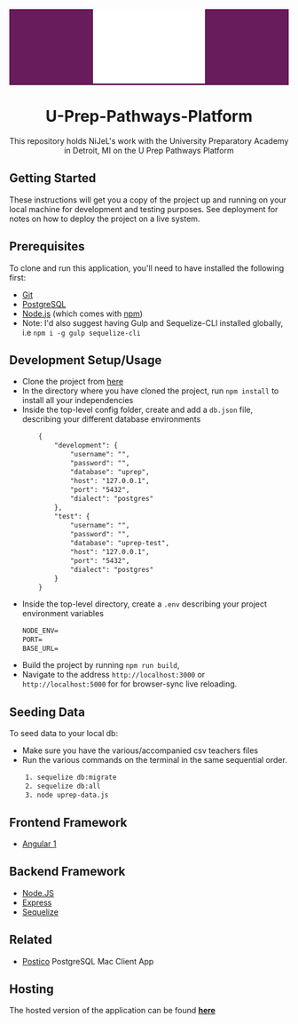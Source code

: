 <div style='text-align:center; background:#681c5b'>
    <img alt='Uprep Logo' src='public/assets/uprep-logo.svg'>
</div>

<h1 align='center'>
     U-Prep-Pathways-Platform
</h1>
<p align='center'>
    This repository holds NiJeL's work with the University Preparatory Academy in Detroit, MI on the U Prep Pathways Platform
</p>


## Getting Started
These instructions will get you a copy of the project up and running on your local machine for development and testing purposes. See deployment for notes on how to deploy the project on a live system.

## Prerequisites
To clone and run this application, you'll need to have installed the following first:
* [Git](https://git-scm.com)
* [PostgreSQL](https://www.postgresql.org/download/) 
* [Node.js](https://nodejs.org/en/download/) (which comes with [npm](http://npmjs.com)) 
* Note: I'd also suggest having Gulp and Sequelize-CLI installed globally, i.e `npm i -g gulp sequelize-cli`

  
## Development Setup/Usage
* Clone the project from [here](https://github.com/NiJeLorg/U-Prep-Pathways-Platform.git)
* In the directory where you have cloned the project, run `npm install` to install all your independencies
* Inside the top-level config folder, create and add a `db.json` file, describing your different database environments
    ```
        {
            "development": {
                "username": "",
                "password": "",
                "database": "uprep",
                "host": "127.0.0.1",
                "port": "5432",
                "dialect": "postgres"
            },
            "test": {
                "username": "",
                "password": "",
                "database": "uprep-test",
                "host": "127.0.0.1",
                "port": "5432",
                "dialect": "postgres"
            }
        }
    ```
* Inside the top-level directory, create a `.env` describing your project environment variables
    ```
    NODE_ENV=
    PORT=
    BASE_URL=
    ```
* Build the project by running `npm run build`,
* Navigate to the address `http://localhost:3000` or `http://localhost:5000` for for browser-sync live reloading.

## Seeding Data
To seed data to your local db:
* Make sure you have the various/accompanied csv teachers files
* Run the various commands on the terminal in the same sequential order.
```
    1. sequelize db:migrate
    2. sequelize db:all
    3. node uprep-data.js
```
        
## Frontend Framework
- [Angular 1](https://angularjs.org/)

## Backend Framework
- [Node.JS](https://nodejs.org/en/)
- [Express](https://expressjs.com/en/starter/installing.html)
- [Sequelize](http://docs.sequelizejs.com/)

## Related
- [Postico](https://eggerapps.at/postico/) PostgreSQL Mac Client App

## Hosting
The hosted version of the application can be found [**here**](https://uprep-platform.herokuapp.com)

